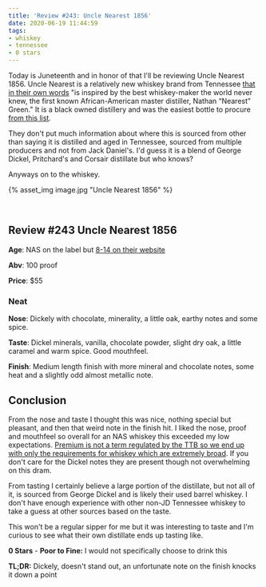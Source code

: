 ```yaml
---
title: 'Review #243: Uncle Nearest 1856'
date: 2020-06-19 11:44:59
tags:
- whiskey
- tennessee
- 0 stars
---
```


Today is Juneteenth and in honor of that I'll be reviewing Uncle Nearest 1856. Uncle Nearest is a relatively new whiskey brand from Tennessee [that in their own words](https://unclenearest.com/#history) "is inspired by the best whiskey-maker the world never knew, the first known African-American master distiller, Nathan “Nearest” Green." It is a black owned distillery and was the easiest bottle to procure [from this list](https://www.whiskyadvocate.com/black-owned-whisky/).

They don't put much information about where this is sourced from other than saying it is distilled and aged in Tennessee, sourced from multiple producers and not from Jack Daniel's. I'd guess it is a blend of George Dickel, Pritchard's and Corsair distillate but who knows?

Anyways on to the whiskey. 

{% asset_img image.jpg "Uncle Nearest 1856" %}

&nbsp;

## Review #243 Uncle Nearest 1856
**Age**: NAS on the label but [8-14 on their website](https://unclenearest.com/premium-aged-whiskey/)

**Abv**: 100 proof

**Price**: $55

### Neat
**Nose**: Dickely with chocolate, minerality, a little oak, earthy notes and some spice.

**Taste**: Dickel minerals, vanilla, chocolate powder, slight dry oak, a little caramel and warm spice. Good mouthfeel.

**Finish**: Medium length finish with more mineral and chocolate notes, some heat and a slightly odd almost metallic note. 

## Conclusion

From the nose and taste I thought this was nice, nothing special but pleasant, and then that weird note in the finish hit. I liked the nose, proof and mouthfeel so overall for an NAS whiskey this exceeded my low expectations. [Premium is not a term regulated by the TTB so we end up with only the requirements for whiskey which are extremely broad](https://www.ttb.gov/images/pdfs/spirits_bam/chapter4.pdf). If you don't care for the Dickel notes they are present though not overwhelming on this dram.

From tasting I certainly believe a large portion of the distillate, but not all of it, is sourced from George Dickel and is likely their used barrel whiskey. I don't have enough experience with other non-JD Tennessee whiskey to take a guess at other sources based on the taste.

This won't be a regular sipper for me but it was interesting to taste and I'm curious to see what their own distillate ends up tasting like.

**0 Stars** - **Poor to Fine:** I would not specifically choose to drink this

**TL;DR:** Dickely, doesn't stand out, an unfortunate note on the finish knocks it down a point

